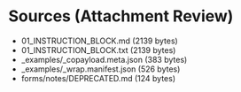 # Sources (Attachment Review)
- 01_INSTRUCTION_BLOCK.md (2139 bytes)
- 01_INSTRUCTION_BLOCK.txt (2139 bytes)
- _examples/_copayload.meta.json (383 bytes)
- _examples/_wrap.manifest.json (526 bytes)
- forms/notes/DEPRECATED.md (124 bytes)